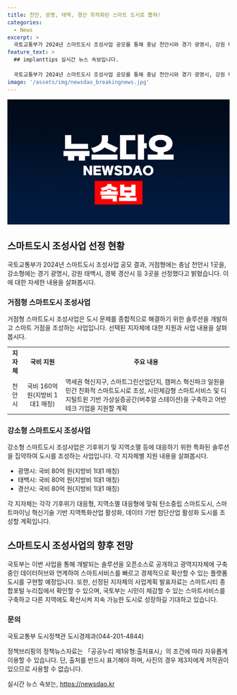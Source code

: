 ```yaml
---
title: 천안, 광명, 태백, 경산 최적화된 스마트 도시로 뽑혀!
categories:
  - News
excerpt: >
  국토교통부가 2024년 스마트도시 조성사업 공모를 통해 충남 천안시와 경기 광명시, 강원 태백시, 경북 경산시 등 4곳을 선정했다. 이 프로젝트는 지자체와 민간기업이 협력하여 지역 특성에 맞는 스마트 서비스를 개발하는 것을 목표로 하고 있다. 선정된 지역에는 3~3.2년간 약 80억~160억 원씩의 국비가 지원된다. 이를 통해 스마트 거점과 강소도시를 조성하여 지역 문제를 해결하고 지속 가능한 도시로 발전하고자 한다. 해당 사업의 상세 내용은 국토부 스마트도시 종합포털(www.smartcity.go.kr)에서 확인 가능하며, 지자체와 기업 등이 적합하고 효율적인 솔루션을 제시하여 시민이 체감할 수 있는 스마트서비스를 구축하는 것에 대한 흥미와 기대가 높다.
feature_text: >
  ## implanttips 실시간 뉴스 속보입니다.

  국토교통부가 2024년 스마트도시 조성사업 공모를 통해 충남 천안시와 경기 광명시, 강원 태백시, 경북 경산시 등 4곳을 선정했다. 이 프로젝트는 지자체와 민간기업이 협력하여 지역 특성에 맞는 스마트 서비스를 개발하는 것을 목표로 하고 있다. 선정된 지역에는 3~3.2년간 약 80억~160억 원씩의 국비가 지원된다. 이를 통해 스마트 거점과 강소도시를 조성하여 지역 문제를 해결하고 지속 가능한 도시로 발전하고자 한다. 해당 사업의 상세 내용은 국토부 스마트도시 종합포털(www.smartcity.go.kr)에서 확인 가능하며, 지자체와 기업 등이 적합하고 효율적인 솔루션을 제시하여 시민이 체감할 수 있는 스마트서비스를 구축하는 것에 대한 흥미와 기대가 높다.
image: '/assets/img/newsdao_breakingnews.jpg'
---
```


<p><img src="/assets/img/newsdao_breakingnews.jpg" alt="implanttips 속보" /></p>

<h2 data-ke-size="size26">스마트도시 조성사업 선정 현황</h2>

<p data-ke-size="size16">국토교통부가 2024년 스마트도시 조성사업 공모 결과, 거점형에는 충남 천안시 1곳을, 강소형에는 경기 광명시, 강원 태백시, 경북 경산시 등 3곳을 선정했다고 밝혔습니다. 이에 대한 자세한 내용을 살펴봅시다.</p>

<h3 data-ke-size="size24">거점형 스마트도시 조성사업</h3>

<p data-ke-size="size16">거점형 스마트도시 조성사업은 도시 문제를 종합적으로 해결하기 위한 솔루션을 개발하고 스마트 거점을 조성하는 사업입니다. 선택된 지자체에 대한 지원과 사업 내용을 살펴봅시다.</p>

<table>
    <tr>
        <td style="text-align: center; height: 17px;"><b>지자체</b></td>
        <td style="text-align: center; height: 17px;"><b>국비 지원</b></td>
        <td style="text-align: center; height: 17px;"><b>주요 내용</b></td>
    </tr>
    <tr>
        <td style="text-align: center; height: 17px;">천안시</td>
        <td style="text-align: center; height: 17px;">국비 160억 원(지방비 1대1 매칭)</td>
        <td>역세권 혁신지구, 스마트그린산업단지, 캠퍼스 혁신파크 일원을 민간 친화적 스마트도시로 조성, 시민체감형 스마트서비스 및 디지털트윈 기반 가상실증공간(버추얼 스테이션)을 구축하고 어반테크 기업을 지원할 계획</td>
    </tr>
</table>

<h3 data-ke-size="size24">강소형 스마트도시 조성사업</h3>

<p data-ke-size="size16">강소형 스마트도시 조성사업은 기후위기 및 지역소멸 등에 대응하기 위한 특화된 솔루션을 집약하여 도시를 조성하는 사업입니다. 각 지자체별 지원 내용을 살펴봅시다.</p>

<ul>
    <li>광명시: 국비 80억 원(지방비 1대1 매칭)</li>
    <li>태백시: 국비 80억 원(지방비 1대1 매칭)</li>
    <li>경산시: 국비 80억 원(지방비 1대1 매칭)</li>
</ul>

<p data-ke-size="size16">각 지자체는 각각 기후위기 대응형, 지역소멸 대응형에 맞춰 탄소중립 스마트도시, 스마트마이닝 혁신기술 기반 지역특화산업 활성화, 데이터 기반 첨단산업 활성화 도시를 조성할 계획입니다.</p>

<h2 data-ke-size="size26">스마트도시 조성사업의 향후 전망</h2>

<p data-ke-size="size16">국토부는 이번 사업을 통해 개발되는 솔루션을 오픈소스로 공개하고 광역지자체에 구축 중인 데이터허브와 연계하여 스마트서비스를 빠르고 경제적으로 확산할 수 있는 플랫폼 도시를 구현할 예정입니다. 또한, 선정된 지자체의 사업계획 발표자료는 스마트시티 종합포털 누리집에서 확인할 수 있으며, 국토부는 시민이 체감할 수 있는 스마트서비스를 구축하고 다른 지역에도 확산시켜 지속 가능한 도시로 성장하길 기대하고 있습니다.</p>

<h3 data-ke-size="size24">문의</h3>

<p data-ke-size="size16">국토교통부 도시정책관 도시경제과(044-201-4844)</p>

<p data-ke-size="size16">정책브리핑의 정책뉴스자료는 「공공누리 제1유형:출처표시」의 조건에 따라 자유롭게 이용할 수 있습니다. 단, 출처를 반드시 표기해야 하며, 사진의 경우 제3자에게 저작권이 있으므로 사용할 수 없습니다.</p>
실시간 뉴스 속보는, <a href="https://newsdao.kr" rel="dofollow">https://newsdao.kr</a>


